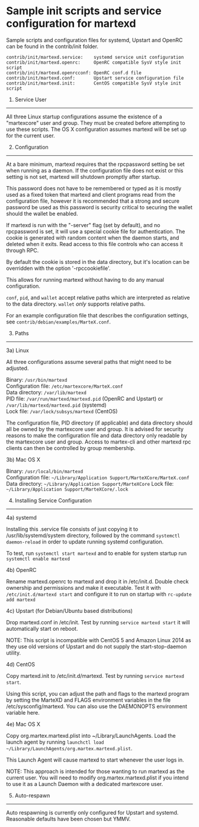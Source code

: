 Sample init scripts and service configuration for martexd
==========================================================

Sample scripts and configuration files for systemd, Upstart and OpenRC
can be found in the contrib/init folder.

    contrib/init/martexd.service:    systemd service unit configuration
    contrib/init/martexd.openrc:     OpenRC compatible SysV style init script
    contrib/init/martexd.openrcconf: OpenRC conf.d file
    contrib/init/martexd.conf:       Upstart service configuration file
    contrib/init/martexd.init:       CentOS compatible SysV style init script

1. Service User
---------------------------------

All three Linux startup configurations assume the existence of a "martexcore" user
and group.  They must be created before attempting to use these scripts.
The OS X configuration assumes martexd will be set up for the current user.

2. Configuration
---------------------------------

At a bare minimum, martexd requires that the rpcpassword setting be set
when running as a daemon.  If the configuration file does not exist or this
setting is not set, martexd will shutdown promptly after startup.

This password does not have to be remembered or typed as it is mostly used
as a fixed token that martexd and client programs read from the configuration
file, however it is recommended that a strong and secure password be used
as this password is security critical to securing the wallet should the
wallet be enabled.

If martexd is run with the "-server" flag (set by default), and no rpcpassword is set,
it will use a special cookie file for authentication. The cookie is generated with random
content when the daemon starts, and deleted when it exits. Read access to this file
controls who can access it through RPC.

By default the cookie is stored in the data directory, but it's location can be overridden
with the option '-rpccookiefile'.

This allows for running martexd without having to do any manual configuration.

`conf`, `pid`, and `wallet` accept relative paths which are interpreted as
relative to the data directory. `wallet` *only* supports relative paths.

For an example configuration file that describes the configuration settings,
see `contrib/debian/examples/MarteX.conf`.

3. Paths
---------------------------------

3a) Linux

All three configurations assume several paths that might need to be adjusted.

Binary:              `/usr/bin/martexd`  
Configuration file:  `/etc/martexcore/MarteX.conf`  
Data directory:      `/var/lib/martexd`  
PID file:            `/var/run/martexd/martexd.pid` (OpenRC and Upstart) or `/var/lib/martexd/martexd.pid` (systemd)  
Lock file:           `/var/lock/subsys/martexd` (CentOS)  

The configuration file, PID directory (if applicable) and data directory
should all be owned by the martexcore user and group.  It is advised for security
reasons to make the configuration file and data directory only readable by the
martexcore user and group.  Access to martex-cli and other martexd rpc clients
can then be controlled by group membership.

3b) Mac OS X

Binary:              `/usr/local/bin/martexd`  
Configuration file:  `~/Library/Application Support/MarteXCore/MarteX.conf`  
Data directory:      `~/Library/Application Support/MarteXCore`
Lock file:           `~/Library/Application Support/MarteXCore/.lock`

4. Installing Service Configuration
-----------------------------------

4a) systemd

Installing this .service file consists of just copying it to
/usr/lib/systemd/system directory, followed by the command
`systemctl daemon-reload` in order to update running systemd configuration.

To test, run `systemctl start martexd` and to enable for system startup run
`systemctl enable martexd`

4b) OpenRC

Rename martexd.openrc to martexd and drop it in /etc/init.d.  Double
check ownership and permissions and make it executable.  Test it with
`/etc/init.d/martexd start` and configure it to run on startup with
`rc-update add martexd`

4c) Upstart (for Debian/Ubuntu based distributions)

Drop martexd.conf in /etc/init.  Test by running `service martexd start`
it will automatically start on reboot.

NOTE: This script is incompatible with CentOS 5 and Amazon Linux 2014 as they
use old versions of Upstart and do not supply the start-stop-daemon utility.

4d) CentOS

Copy martexd.init to /etc/init.d/martexd. Test by running `service martexd start`.

Using this script, you can adjust the path and flags to the martexd program by
setting the MarteXD and FLAGS environment variables in the file
/etc/sysconfig/martexd. You can also use the DAEMONOPTS environment variable here.

4e) Mac OS X

Copy org.martex.martexd.plist into ~/Library/LaunchAgents. Load the launch agent by
running `launchctl load ~/Library/LaunchAgents/org.martex.martexd.plist`.

This Launch Agent will cause martexd to start whenever the user logs in.

NOTE: This approach is intended for those wanting to run martexd as the current user.
You will need to modify org.martex.martexd.plist if you intend to use it as a
Launch Daemon with a dedicated martexcore user.

5. Auto-respawn
-----------------------------------

Auto respawning is currently only configured for Upstart and systemd.
Reasonable defaults have been chosen but YMMV.
